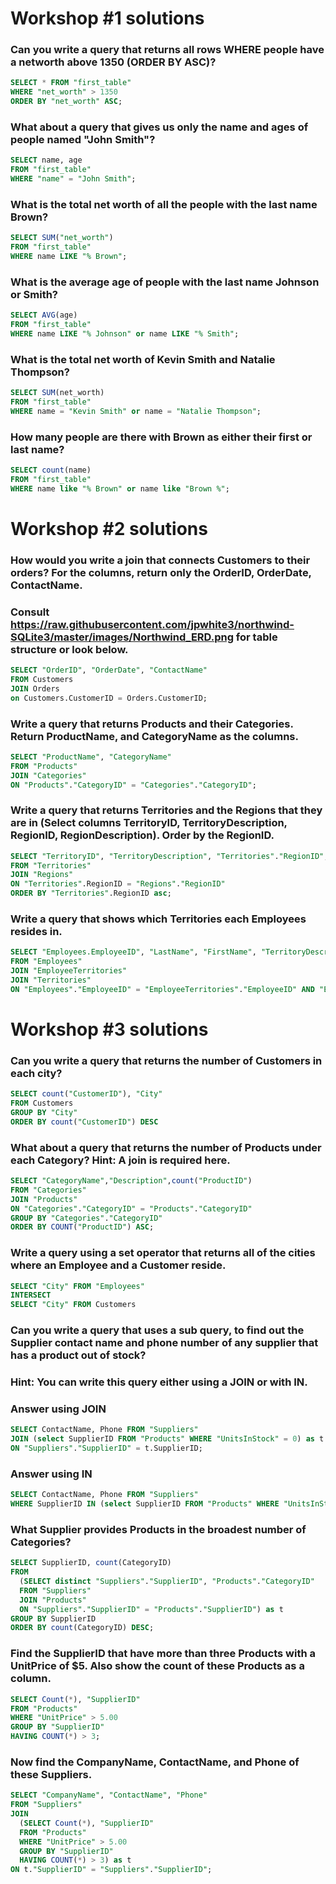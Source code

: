 # Workshop #1 solutions

### Can you write a query that returns all rows WHERE people have a networth above 1350 (ORDER BY ASC)?
```SQL
SELECT * FROM "first_table"	
WHERE "net_worth" > 1350 
ORDER BY "net_worth" ASC;
```

### What about a query that gives us only the name and ages of people named "John Smith"?
```SQL
SELECT name, age 
FROM "first_table" 
WHERE "name" = "John Smith";
```

### What is the total net worth of all the people with the last name Brown?
```SQL
SELECT SUM("net_worth") 
FROM "first_table" 
WHERE name LIKE "% Brown";
```

### What is the average age of people with the last name Johnson or Smith?
```SQL
SELECT AVG(age) 
FROM "first_table" 
WHERE name LIKE "% Johnson" or name LIKE "% Smith";
```

### What is the total net worth of Kevin Smith and Natalie Thompson?
```SQL
SELECT SUM(net_worth) 
FROM "first_table" 
WHERE name = "Kevin Smith" or name = "Natalie Thompson";
```

### How many people are there with Brown as either their first or last name?
```SQL
SELECT count(name) 
FROM "first_table" 
WHERE name like "% Brown" or name like "Brown %";
```

# Workshop #2 solutions

### How would you write a join that connects Customers to their orders? For the columns, return only the OrderID, OrderDate, ContactName. 
### Consult https://raw.githubusercontent.com/jpwhite3/northwind-SQLite3/master/images/Northwind_ERD.png for table structure or look below.

```SQL
SELECT "OrderID", "OrderDate", "ContactName" 
FROM Customers
JOIN Orders
on Customers.CustomerID = Orders.CustomerID;
```

### Write a query that returns Products and their Categories. Return ProductName, and CategoryName as the columns. 
```SQL
SELECT "ProductName", "CategoryName" 
FROM "Products"
JOIN "Categories"
ON "Products"."CategoryID" = "Categories"."CategoryID";
```

### Write a query that returns Territories and the Regions that they are in (Select columns TerritoryID, TerritoryDescription, RegionID, RegionDescription). Order by the RegionID.
```SQL 
SELECT "TerritoryID", "TerritoryDescription", "Territories"."RegionID", "RegionDescription" 
FROM "Territories" 
JOIN "Regions"
ON "Territories".RegionID = "Regions"."RegionID"
ORDER BY "Territories".RegionID asc;
```

### Write a query that shows which Territories each Employees resides in.
```SQL
SELECT "Employees.EmployeeID", "LastName", "FirstName", "TerritoryDescription"
FROM "Employees" 
JOIN "EmployeeTerritories"
JOIN "Territories"
ON "Employees"."EmployeeID" = "EmployeeTerritories"."EmployeeID" AND "EmployeeTerritories"."TerritoryID" = "Territories"."TerritoryID";
```

# Workshop #3 solutions
### Can you write a query that returns the number of Customers in each city?
```SQL
SELECT count("CustomerID"), "City"
FROM Customers
GROUP BY "City"
ORDER BY count("CustomerID") DESC
```

### What about a query that returns the number of Products under each Category? Hint: A join is required here. 
```SQL
SELECT "CategoryName","Description",count("ProductID")
FROM "Categories"
JOIN "Products"
ON "Categories"."CategoryID" = "Products"."CategoryID"
GROUP BY "Categories"."CategoryID"
ORDER BY COUNT("ProductID") ASC;
```

### Write a query using a set operator that returns all of the cities where an Employee and a Customer reside.
```SQL
SELECT "City" FROM "Employees" 
INTERSECT 
SELECT "City" FROM Customers
```

### Can you write a query that uses a sub query, to find out the Supplier contact name and phone number of any supplier that has a product out of stock? 
### Hint: You can write this query either using a JOIN or with IN. 

### Answer using JOIN
```SQL
SELECT ContactName, Phone FROM "Suppliers" 
JOIN (select SupplierID FROM "Products" WHERE "UnitsInStock" = 0) as t 
ON "Suppliers"."SupplierID" = t.SupplierID;
```

### Answer using IN
```SQL
SELECT ContactName, Phone FROM "Suppliers" 
WHERE SupplierID IN (select SupplierID FROM "Products" WHERE "UnitsInStock" = 0); 
```

### What Supplier provides Products in the broadest number of Categories?
```SQL
SELECT SupplierID, count(CategoryID) 
FROM 
  (SELECT distinct "Suppliers"."SupplierID", "Products"."CategoryID"
  FROM "Suppliers"
  JOIN "Products"
  ON "Suppliers"."SupplierID" = "Products"."SupplierID") as t 
GROUP BY SupplierID
ORDER BY count(CategoryID) DESC;
```

### Find the SupplierID that have more than three Products with a UnitPrice of $5. Also show the count of these Products as a column.
```SQL
SELECT Count(*), "SupplierID" 
FROM "Products"
WHERE "UnitPrice" > 5.00
GROUP BY "SupplierID"
HAVING COUNT(*) > 3;
```
### Now find the CompanyName, ContactName, and Phone of these Suppliers.
```SQL
SELECT "CompanyName", "ContactName", "Phone" 
FROM "Suppliers"
JOIN 
  (SELECT Count(*), "SupplierID" 
  FROM "Products"
  WHERE "UnitPrice" > 5.00
  GROUP BY "SupplierID"
  HAVING COUNT(*) > 3) as t
ON t."SupplierID" = "Suppliers"."SupplierID";
```
